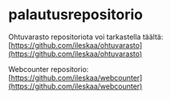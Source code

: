 # palautusrepositorio

Ohtuvarasto repositoriota voi tarkastella täältä:  
[https://github.com/ileskaa/ohtuvarasto](https://github.com/ileskaa/ohtuvarasto)

Webcounter repositorio:  
[https://github.com/ileskaa/webcounter](https://github.com/ileskaa/webcounter)
